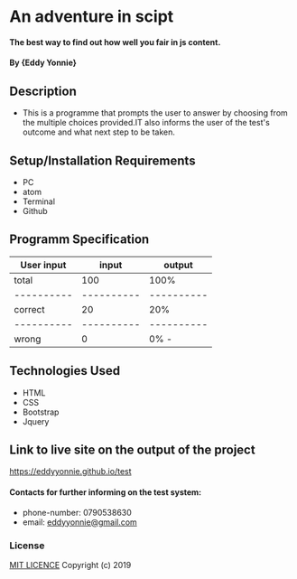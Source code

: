 # An adventure in scipt
#### The best way to find out how well you fair in js content.
#### By **{Eddy Yonnie}**
## Description
* This is a programme that prompts the user to answer by choosing from the multiple choices provided.IT also informs the user of the test's outcome and what next step to be taken.
## Setup/Installation Requirements
* PC
* atom
* Terminal
* Github
## Programm Specification
 |User input|    input | output   |
 |----------|----------|----------|
 | total    |    100   |  100%    |
 |----------|----------|----------|
 | correct  |    20    |   20%    |
 |----------|----------|----------|
 | wrong    |    0     |  0%     -|
## Technologies Used
* HTML
* CSS
* Bootstrap
* Jquery
## Link to live site on the output of the project
https://eddyyonnie.github.io/test
#### Contacts for further informing on the test system:
* phone-number: 0790538630
* email: eddyyonnie@gmail.com
### License
[MIT LICENCE](LICENSE)
Copyright (c) 2019
